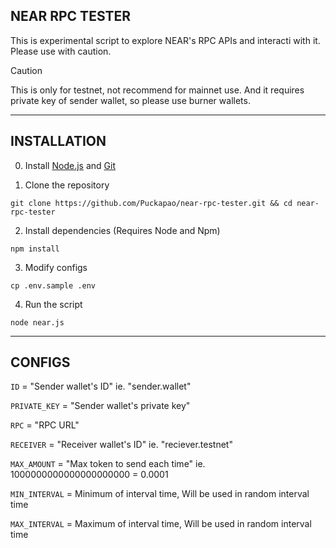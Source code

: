 ## NEAR RPC TESTER
This is experimental script to explore NEAR's RPC APIs and interacti with it. Please use with caution.

> [!CAUTION]
> This is only for testnet, not recommend for mainnet use. And it requires private key of sender wallet, so please use burner wallets.

------------
## INSTALLATION
0. Install [Node.js](https://nodejs.org/en/download/) and [Git](https://git-scm.com/downloads)

1. Clone the repository
```
git clone https://github.com/Puckapao/near-rpc-tester.git && cd near-rpc-tester
```

2. Install dependencies (Requires Node and Npm)
```
npm install
```

3. Modify configs
```
cp .env.sample .env
```

4. Run the script
```
node near.js
```
------------
## CONFIGS
```ID```            = "Sender wallet's ID" ie. "sender.wallet"

```PRIVATE_KEY```   = "Sender wallet's private key"

```RPC```           = "RPC URL"

```RECEIVER```      = "Receiver wallet's ID" ie. "reciever.testnet"

```MAX_AMOUNT```    = "Max token to send each time" ie. 1000000000000000000000 = 0.0001

```MIN_INTERVAL```  = Minimum of interval time, Will be used in random interval time

```MAX_INTERVAL```  = Maximum of interval time, Will be used in random interval time
